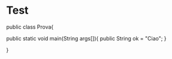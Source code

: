 # Test

public class Prova{

  public static void main(String args[]){
    public String ok = "Ciao";
  }




}

